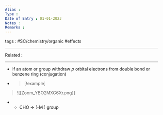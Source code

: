 ```yaml
---
Alias : 
Type : 
Date of Entry : 01-01-2023
Notes : 
Remarks :  
---
```

 tags :  #SC/chemistry/organic #effects
 
---
Related :  

---

- If an atom or group withdraw *p* orbital electrons from double bond or benzene ring (conjugation)
- >[!example]
>![[Zoom_YBO2MXG6Xr.png]]
- - CHO  -> (-M ) group 
